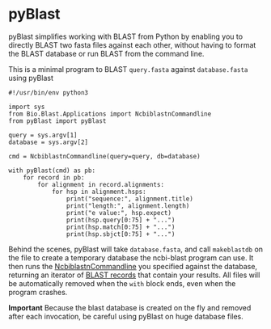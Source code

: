 # pyBlast

pyBlast simplifies working with BLAST from Python by enabling you to directly BLAST two fasta files against each other, without having to format the BLAST database or run BLAST from the command line.

This is a minimal program to BLAST `query.fasta` against `database.fasta` using pyBlast
```
#!/usr/bin/env python3

import sys
from Bio.Blast.Applications import NcbiblastnCommandline
from pyBlast import pyBlast

query = sys.argv[1]
database = sys.argv[2]

cmd = NcbiblastnCommandline(query=query, db=database)

with pyBlast(cmd) as pb:
    for record in pb:
        for alignment in record.alignments:
            for hsp in alignment.hsps:
                print("sequence:", alignment.title)
                print("length:", alignment.length)
                print("e value:", hsp.expect)
                print(hsp.query[0:75] + "...")
                print(hsp.match[0:75] + "...")
                print(hsp.sbjct[0:75] + "...")
```
Behind the scenes, pyBlast will take `database.fasta`, and call `makeblastdb` on the file to create a temporary database the ncbi-blast program can use. It then runs the [NcbiblastnCommandline](http://biopython.org/DIST/docs/tutorial/Tutorial.html#htoc100) you specified against the database, returning an iterator of [BLAST records](http://biopython.org/DIST/docs/tutorial/Tutorial.html#htoc103) that contain your results. All files will be automatically removed when the `with` block ends, even when the program crashes.

**Important** Because the blast database is created on the fly and removed after each invocation, be careful using pyBlast on huge database files.
